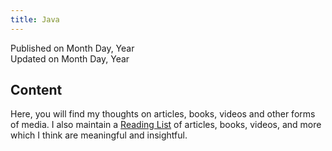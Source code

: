 ```yaml
---
title: Java
---
```


Published on Month Day, Year  
Updated on Month Day, Year

## Content

Here, you will find my thoughts on articles, books, videos and other forms of media. I also maintain a [Reading List](#) of articles, books, videos, and more which I think are meaningful and insightful.